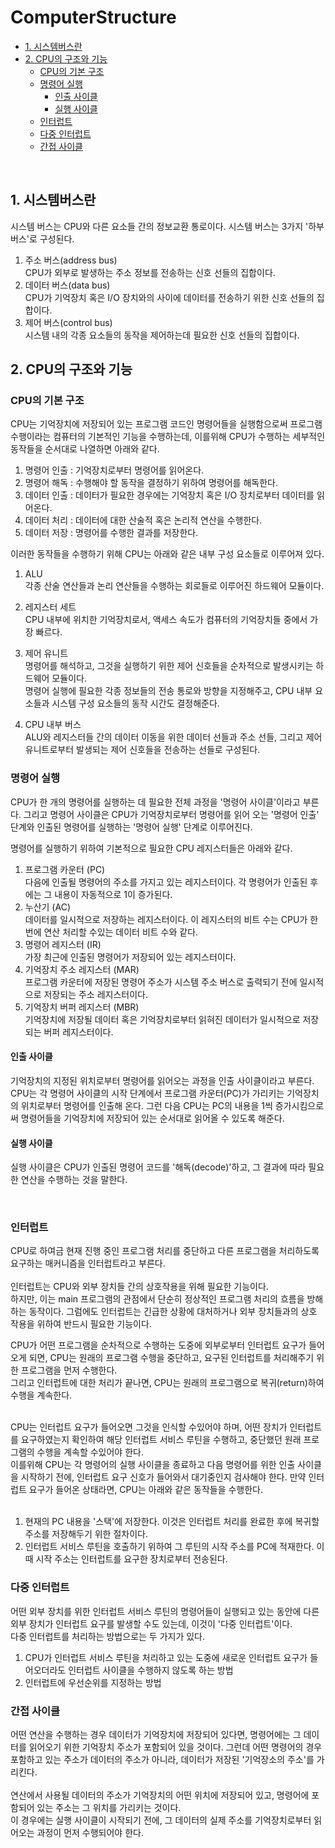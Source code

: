 # ComputerStructure

  - [1. 시스템버스란](#시스템-버스란)
  - [2. CPU의 구조와 기능](#2-cpu의-구조와-기능)
    - [CPU의 기본 구조](#cpu의-기본-구조)
    - [명령어 실행](#명령어-실행)
      - [인출 사이클](#인출-사이클)
      - [실행 사이클](#실행-사이클)
    - [인터럽트](#인터럽트)
    - [다중 인터럽트](#다중-인터럽트)
    - [간접 사이클](#간접-사이클)


</br>

## 1. 시스템버스란
시스템 버스는 CPU와 다른 요소들 간의 정보교환 통로이다. 시스템 버스는 3가지 '하부 버스'로 구성된다.
<br>  
1. 주소 버스(address bus)  
CPU가 외부로 발생하는 주소 정보를 전송하는 신호 선들의 집합이다. 
2. 데이터 버스(data bus)  
CPU가 기억장치 혹은 I/O 장치와의 사이에 데이터를 전송하기 위한 신호 선들의 집합이다.
3. 제어 버스(control bus)  
시스템 내의 각종 요소들의 동작을 제어하는데 필요한 신호 선들의 집합이다. 

## 2. CPU의 구조와 기능
### CPU의 기본 구조
CPU는 기억장치에 저장되어 있는 프로그램 코드인 명령어들을 실행함으로써 프로그램 수행이라는 컴퓨터의 기본적인 기능을 수행하는데, 이를위해 CPU가 수행하는 세부적인 동작들을 순서대로 나열하면 아래와 같다.

1. 명령어 인출 : 기억장치로부터 명령어를 읽어온다.
2. 명령어 해독 : 수행해야 할 동작을 결정하기 위하여 명령어를 해독한다.
3. 데이터 인출 : 데이터가 필요한 경우에는 기억장치 혹은 I/O 장치로부터 데이터를 읽어온다.
4. 데이터 처리 : 데이터에 대한 산술적 혹은 논리적 연산을 수행한다.
5. 데이터 저장 : 명령어를 수행한 결과를 저장한다.

이러한 동작들을 수행하기 위해 CPU는 아래와 같은 내부 구성 요소들로 이루어져 있다.  

1. ALU  
각종 산술 연산들과 논리 연산들을 수행하는 회로들로 이루어진 하드웨어 모듈이다.  

2. 레지스터 세트  
CPU 내부에 위치한 기억장치로서, 액세스 속도가 컴퓨터의 기억장치들 중에서 가장 빠르다. 

3. 제어 유니트  
명령어를 해석하고, 그것을 실행하기 위한 제어 신호들을 순차적으로 발생시키는 하드웨어 모듈이다.  
명령어 실행에 필요한 각종 정보들의 전송 통로와 방향을 지정해주고, CPU 내부 요소들과 시스템 구성 요소들의 동작 시간도 결정해준다.

4. CPU 내부 버스  
ALU와 레지스터들 간의 데이터 이동을 위한 데이터 선들과 주소 선들, 그리고 제어 유니트로부터 발생되는 제어 신호들을 전송하는 선들로 구성된다. 

### 명령어 실행
CPU가 한 개의 명령어를 실행하는 데 필요한 전체 과정을 '명령어 사이클'이라고 부른다. 그리고 명령어 사이클은 CPU가 기억장치로부터 명령어를 읽어 오는 '명령어 인출' 단계와 인출된 명령어를 실행하는 '명령어 실행' 단계로 이루어진다.  

명령어를 실행하기 위하여 기본적으로 필요한 CPU 레지스터들은 아래와 같다.  
1. 프로그램 카운터 (PC)  
다음에 인출될 명령어의 주소를 가지고 있는 레지스터이다. 각 명령어가 인출된 후에는 그 내용이 자동적으로 1이 증가된다. 
2. 누산기 (AC)  
데이터를 일시적으로 저장하는 레지스터이다. 이 레지스터의 비트 수는 CPU가 한번에 연산 처리할 수있는 데이터 비트 수와 같다.
3. 명령어 레지스터 (IR)  
가장 최근에 인출된 명령어가 저장되어 있는 레지스터이다.
4. 기억장치 주소 레지스터 (MAR)   
프로그램 카운터에 저장된 명령어 주소가 시스템 주소 버스로 출력되기 전에 일시적으로 저장되는 주소 레지스터이다. 
5. 기억장치 버퍼 레지스터 (MBR)  
기억장치에 저장될 데이터 혹은 기억장치로부터 읽혀진 데이터가 일시적으로 저장되는 버퍼 레지스터이다.

#### 인출 사이클
기억장치의 지정된 위치로부터 명령어를 읽어오는 과정을 인출 사이클이라고 부른다.  
CPU는 각 명령어 사이클의 시작 단계에서 프로그램 카운터(PC)가 가리키는 기억장치의 위치로부터 명령어를 인출해 온다. 그런 다음 CPU는 PC의 내용을 1씩 증가시킴으로써 명령어들을 기억장치에 저장되어 있는 순서대로 읽어올 수 있도록 해준다. 

#### 실행 사이클
실행 사이클은 CPU가 인출된 명령어 코드를 '해독(decode)'하고, 그 결과에 따라 필요한 연산을 수행하는 것을 말한다. 

<br>

### 인터럽트
CPU로 하여금 현재 진행 중인 프로그램 처리를 중단하고 다른 프로그램을 처리하도록 요구하는 매커니즘을 인터럽트라고 부른다.
<br>
<br>
인터럽트는 CPU와 외부 장치들 간의 상호작용을 위해 필요한 기능이다.  
하지만, 이는 main 프로그램의 관점에서 단순히 정상적인 프로그램 처리의 흐름을 방해하는 동작이다. 그럼에도 인터럽트는 긴급한 상황에 대처하거나 외부 장치들과의 상호 작용을 위하여 반드시 필요한 기능이다. 

CPU가 어떤 프로그램을 순차적으로 수행하는 도중에 외부로부터 인터럽트 요구가 들어오게 되면, CPU는 원래의 프로그램 수행을 중단하고, 요구된 인터럽트를 처리해주기 위한 프로그램을 먼저 수행한다.  
그리고 인터럽트에 대한 처리가 끝나면, CPU는 원래의 프로그램으로 복귀(return)하여 수행을 계속한다.

<br>
CPU는 인터럽트 요구가 들어오면 그것을 인식할 수있어야 하며, 어떤 장치가 인터럽트를 요구하였는지 확인하여 해당 인터럽트 서비스 루틴을 수행하고, 중단했던 원래 프로그램의 수행을 계속할 수있어야 한다.   
<br>
이를위해 CPU는 각 명령어의 실행 사이클을 종료하고 다음 명령어를 위한 인출 사이클을 시작하기 전에, 인터럽트 요구 신호가 들어와서 대기중인지 검사해야 한다. 만약 인터럽트 요구가 들어온 상태라면, CPU는 아래와 같은 동작들을 수행한다.  

<br>
<br>

1. 현재의 PC 내용을 '스택'에 저장한다. 이것은 인터럽트 처리를 완료한 후에 복귀할 주소를 저장해두기 위한 절차이다.  
2. 인터럽트 서비스 루틴을 호출하기 위하여 그 루틴의 시작 주소를 PC에 적재한다. 이때 시작 주소는 인터럽트를 요구한 장치로부터 전송된다. 


### 다중 인터럽트
어떤 외부 장치를 위한 인터럽트 서비스 루틴의 명령어들이 실행되고 있는 동안에 다른 외부 장치가 인터럽트 요구를 발생할 수도 있는데, 이것이 '다중 인터럽트'이다.  
다중 인터럽트를 처리하는 방법으로는 두 가지가 있다.  

1. CPU가 인터럽트 서비스 루틴을 처리하고 있는 도중에 새로운 인터럽트 요구가 들어오더라도 인터럽트 사이클을 수행하지 않도록 하는 방법
2. 인터럽트에 우선순위를 지정하는 방법

### 간접 사이클
어떤 연산을 수행하는 경우 데이터가 기억장치에 저장되어 있다면, 명령어에는 그 데이터를 읽어오기 위한 기억장치 주소가 포함되어 있을 것이다. 그런데 어떤 명령어의 경우 포함하고 있는 주소가 데이터의 주소가 아니라, 데이터가 저장된 '기억장소의 주소'를 가리킨다.  
<br>
연산에서 사용될 데이터의 주소가 기억장치의 어떤 위치에 저장되어 있고, 명령어에 포함되어 있는 주소는 그 위치를 가리키는 것이다.
<br>
이 경우에는 실행 사이클이 시작되기 전에, 그 데이터의 실제 주소를 기억장치로부터 읽어오는 과정이 먼저 수행되어야 한다.